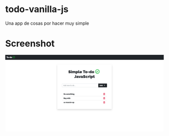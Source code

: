 # todo-vanilla-js
Una app de cosas por hacer muy simple

# Screenshot
![ScreenShot](https://raw.githubusercontent.com/dlrojasz/simple-todo-js/main/src/img/simple-todo-js.png)
